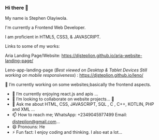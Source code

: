 ### Hi there 👋

My name is  Stephen Olayiwola.

I'm currently  a Frontend Web Developer.

I am proficient in HTML5, CSS3, & JAVASCRIPT.



Links to some of my works:

Aria Landing Page/Website: https://djsteplion.github.io/aria-website-landing-page/

Leno-app-landing-page (*Best viewed on Desktop & Tablet Devices* *Still working on mobile responsiveness*) : https://djsteplion.github.io/leno/


<!--
**Djsteplion/Djsteplion** is a ✨ _special_ ✨ repository because its `README.md` (this file) appears on your GitHub profile.

Here are some ideas to get you started:

- 🔭 I’m currently working on ...
- 🌱 I’m currently learning ...
- 👯 I’m looking to collaborate on ...
- 🤔 I’m looking for help with ...
- 💬 Ask me about ...
- 📫 How to reach me: ...
- 😄 Pronouns: ...
- ⚡ Fun fact: ...
-->

🔭 I’m currently working on some websites;basically the frontend aspects.
- 🌱 I’m currently enjoying react.js and  apis ...
- 👯 I’m looking to collaborate on website projects...
  🤔 
- 💬 Ask me about  HTML, CSS, JAVASCRIPT, SQL , C , C++, KOTLIN, PHP and XML ...
- 📫 How to reach me; WhatsApp: +2349045977499   Email: djsteplion@gmail.com...
- 😄 Pronouns: He
- ⚡ Fun fact: I enjoy coding and thinking. I also eat a lot...
